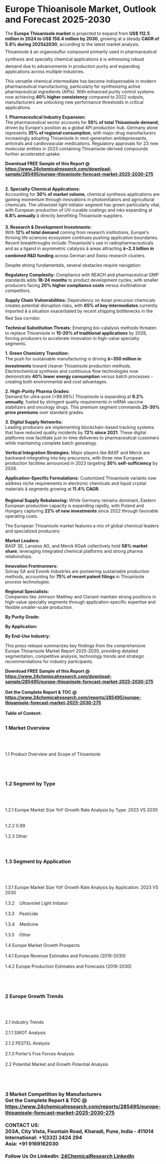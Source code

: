 <h1>Europe Thioanisole Market, Outlook and Forecast 2025-2030</h1><p>The <strong>Europe Thioanisole market</strong> is projected to expand from <strong>US$ 112.5 million in 2024 to US$ 158.4 million by 2030</strong>, growing at a steady <strong>CAGR of 5.9% during 2025â2030</strong>, according to the latest market analysis. Thioanisole â an organosulfur compound primarily used in pharmaceutical synthesis and specialty chemical applications â is witnessing robust demand due to advancements in production purity and expanding applications across multiple industries.</p><p>This versatile chemical intermediate has become indispensable in modern pharmaceutical manufacturing, particularly for synthesizing active pharmaceutical ingredients (APIs). With enhanced purity control systems now achieving <strong>40% higher consistency</strong> compared to 2022 outputs, manufacturers are unlocking new performance thresholds in critical applications.</p><p><strong>1. Pharmaceutical Industry Expansion:</strong><br>
The pharmaceutical sector accounts for <strong>50% of total Thioanisole demand</strong>, driven by Europe's position as a global API production hub. Germany alone represents <strong>35% of regional consumption</strong>, with major drug manufacturers increasingly adopting Thioanisole in next-generation antidepressants, antivirals and cardiovascular medications. Regulatory approvals for 23 new molecular entities in 2023 containing Thioanisole-derived compounds further accelerated uptake.</p><div><b>Download FREE Sample of this Report @ 
            <a href="https://www.24chemicalresearch.com/download-sample/285495/europe-thioanisole-forecast-market-2025-2030-275">
            https://www.24chemicalresearch.com/download-sample/285495/europe-thioanisole-forecast-market-2025-2030-275</a></b></div><br><p><strong>2. Specialty Chemical Applications:</strong><br>
Accounting for <strong>30% of market volume</strong>, chemical synthesis applications are gaining momentum through innovations in photoinitiators and agricultural chemicals. The ultraviolet light initiator segment has grown particularly vital, with European production of UV-curable coatings and inks expanding at <strong>6.8% annually</strong> â directly benefiting Thioanisole suppliers.</p><p><strong>3. Research &amp; Development Investments:</strong><br>
With <strong>12% of total demand</strong> coming from research institutions, Europe's thriving life sciences ecosystem continues pushing application boundaries. Recent breakthroughs include Thioanisole's use in radiopharmaceuticals and as a ligand in asymmetric catalysis â areas attracting <strong>â¬2.3 billion in combined R&amp;D funding</strong> across German and Swiss research clusters.</p><p>Despite strong fundamentals, several obstacles require navigation:</p><p><strong>Regulatory Complexity:</strong> Compliance with REACH and pharmaceutical GMP standards adds <strong>18-24 months</strong> to product development cycles, with smaller producers facing <strong>20% higher compliance costs</strong> versus multinational competitors.</p><p><strong>Supply Chain Vulnerabilities:</strong> Dependency on Asian precursor chemicals creates potential disruption risks, with <strong>65% of key intermediates</strong> currently imported â a situation exacerbated by recent shipping bottlenecks in the Red Sea corridor.</p><p><strong>Technical Substitution Threats:</strong> Emerging bio-catalysis methods threaten to replace Thioanisole in <strong>15-20% of traditional applications</strong> by 2028, forcing producers to accelerate innovation in high-value specialty segments.</p><p><strong>1. Green Chemistry Transition:</strong><br>
The push for sustainable manufacturing is driving <strong>â¬350 million in investments</strong> toward cleaner Thioanisole production methods. Electrochemical synthesis and continuous flow technologies now demonstrate <strong>40% lower energy consumption</strong> versus batch processes - creating both environmental and cost advantages.</p><p><strong>2. High-Purity Pharma Grades:</strong><br>
Demand for ultra-pure (&gt;99.99%) Thioanisole is expanding at <strong>9.2% annually</strong>, fueled by stringent quality requirements in mRNA vaccine stabilizers and oncology drugs. This premium segment commands <strong>25-30% price premiums</strong> over standard grades.</p><p><strong>3. Digital Supply Networks:</strong><br>
Leading producers are implementing blockchain-based tracking systems that have reduced quality incidents by <strong>72% since 2021</strong>. These digital platforms now facilitate just-in-time deliveries to pharmaceutical customers while maintaining complete batch genealogy.</p><p><strong>Vertical Integration Strategies:</strong> Major players like BASF and Merck are backward-integrating into key precursors, with three new European production facilities announced in 2023 targeting <strong>30% self-sufficiency</strong> by 2026.</p><p><strong>Application-Specific Formulations:</strong> Customized Thioanisole variants now address niche requirements in electronic chemicals and liquid crystal materials â segments growing at <strong>11.4% CAGR</strong>.</p><p><strong>Regional Supply Rebalancing:</strong> While Germany remains dominant, Eastern European production capacity is expanding rapidly, with Poland and Hungary capturing <strong>22% of new investments</strong> since 2022 through favorable operating costs.</p><p>The European Thioanisole market features a mix of global chemical leaders and specialized producers:</p><p><strong>Market Leaders:</strong><br>
BASF SE, Lanxess AG, and Merck KGaA collectively hold <strong>58% market share</strong>, leveraging integrated chemical platforms and strong pharma relationships.</p><p>

</p><p><strong>Innovation Frontrunners:</strong><br>
Solvay SA and Evonik Industries are pioneering sustainable production methods, accounting for <strong>75% of recent patent filings</strong> in Thioanisole process technologies.</p><p><strong>Regional Specialists:</strong><br>
Companies like Johnson Matthey and Clariant maintain strong positions in high-value specialty segments through application-specific expertise and flexible smaller-scale production.</p><p><strong>By Purity Grade:</strong></p><p><strong>By Application:</strong></p><p><strong>By End-Use Industry:</strong></p><p>This press release summarizes key findings from the comprehensive Europe Thioanisole Market Report 2025-2030, providing detailed segmentation, competitive analysis, technology trends and strategic recommendations for industry participants.</p><div><b>Download FREE Sample of this Report @ 
            <a href="https://www.24chemicalresearch.com/download-sample/285495/europe-thioanisole-forecast-market-2025-2030-275">
            https://www.24chemicalresearch.com/download-sample/285495/europe-thioanisole-forecast-market-2025-2030-275</a></b></div><br><div><b>Get the Complete Report & TOC @ 
            <a href="https://www.24chemicalresearch.com/reports/285495/europe-thioanisole-forecast-market-2025-2030-275">
            https://www.24chemicalresearch.com/reports/285495/europe-thioanisole-forecast-market-2025-2030-275</a></b></div><br>
            <b>Table of Content:</b><p><h2><span style="font-size:16px"><strong>1 Market Overview&nbsp;&nbsp; &nbsp;</strong></span></h2><br />
<br />
<p>1.1 Product Overview and Scope of Thioanisole&nbsp;</p><br />
<br />
<h2><strong><span style="font-size:16px">1.2 Segment by Type&nbsp;&nbsp; &nbsp;</span></strong></h2><br />
<br />
<p>1.2.1 Europe Market Size YoY Growth Rate Analysis by Type: 2023 VS 2030&nbsp;&nbsp; &nbsp;<br /><br />
1.2.2 0.99&nbsp;&nbsp; &nbsp;<br /><br />
1.2.3 Other<br /><br />
<br />
<h2><span style="font-size:16px"><strong>1.3 Segment by Application&nbsp;&nbsp;</strong></span></h2><br />
<br />
<p>1.3.1 Europe Market Size YoY Growth Rate Analysis by Application: 2023 VS 2030&nbsp;&nbsp; &nbsp;<br /><br />
1.3.2&nbsp;&nbsp; &nbsp;Ultraviolet Light Initiator<br /><br />
1.3.3&nbsp;&nbsp; &nbsp;Pesticide<br /><br />
1.3.4&nbsp;&nbsp; &nbsp;Medicine<br /><br />
1.3.5&nbsp;&nbsp; &nbsp;Other<br /><br />
1.4 Europe Market Growth Prospects&nbsp;&nbsp; &nbsp;<br /><br />
1.4.1 Europe Revenue Estimates and Forecasts (2019-2030)&nbsp;&nbsp; &nbsp;<br /><br />
1.4.2 Europe Production Estimates and Forecasts (2019-2030)&nbsp;&nbsp;</p><br />
<br />
<h2><span style="font-size:16px"><strong>2 Europe Growth Trends&nbsp;&nbsp; &nbsp;</strong></span></h2><br />
<br />
<p>2.1 Industry Trends&nbsp;&nbsp; &nbsp;<br /><br />
2.1.1 SWOT Analysis&nbsp;&nbsp; &nbsp;<br /><br />
2.1.2 PESTEL Analysis&nbsp;&nbsp; &nbsp;<br /><br />
2.1.3 Porter&rsquo;s Five Forces Analysis&nbsp;&nbsp; &nbsp;<br /><br />
2.2 Potential Market and Growth Potential Analysis&nbsp;&nbsp; &nbsp;</p><br />
<br />
<h2><span style="font-size:16px"><strong>3 Market Competition by Manufacturers&nbsp;&nbsp; </st</p><div><b>Get the Complete Report & TOC @ 
            <a href="https://www.24chemicalresearch.com/reports/285495/europe-thioanisole-forecast-market-2025-2030-275">
            https://www.24chemicalresearch.com/reports/285495/europe-thioanisole-forecast-market-2025-2030-275</a></b></div><br><b>CONTACT US:</b><br>
            203A, City Vista, Fountain Road, Kharadi, Pune, India - 411014<br>
            International: +1(332) 2424 294<br>
            Asia: +91 9169162030 <br><br>
            Follow Us On LinkedIn: <a href="https://www.linkedin.com/company/24chemicalresearch/">24ChemicalResearch LinkedIn</a>